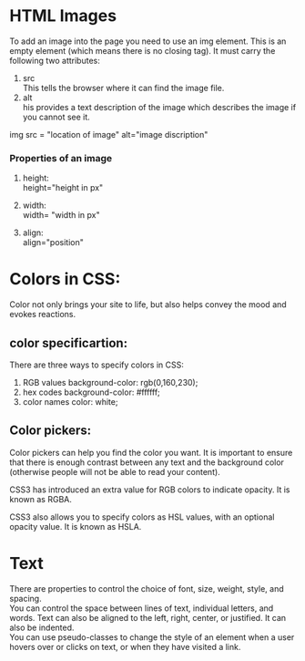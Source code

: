 # HTML Images
 To add an image into the page you need to use an img element. This is an empty element (which means there is no closing tag). It must carry the following two attributes:
 1. src 
     <br>
     This tells the browser where it can find the image file.
     <br>
 2. alt
     <br>
     his provides a text description of the image which describes the image if you cannot see it.

 img src = "location of image" alt="image discription"

### Properties of an image
 1. height:
     <br>
     height="height in px"

 2. width:
     <br>
      width= "width in px"

 3. align:
     <br>
     align="position"     


# Colors in CSS:
  Color not only brings your site to life, but also helps convey the mood and evokes reactions.

## color specificartion:
There are three ways to specify colors in CSS: 
  1. RGB values background-color: rgb(0,160,230);
  2. hex codes background-color: #ffffff;
  3. color names color: white;

## Color pickers:
Color pickers can help you find the color you want. It is important to ensure that there is enough contrast between any text and the background color (otherwise people will not be able to read your content).

CSS3 has introduced an extra value for RGB colors to indicate opacity. It is known as RGBA.

CSS3 also allows you to specify colors as HSL values, with an optional opacity value. It is known as HSLA.

# Text
There are properties to control the choice of font, size, weight, style, and spacing.
<br>
You can control the space between lines of text, individual letters, and words. Text can also be aligned to the left, right, center, or justified. It can also be indented.
<br>
You can use pseudo-classes to change the style of an element when a user hovers over or clicks on text, or when they have visited a link.